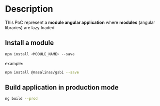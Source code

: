 # Description
This PoC represent a **module angular application** where **modules** (angular libraries) are lazy loaded

## Install a module
```bash
npm install <MODULE_NAME> --save
```

example:
```bash
npm install @masalinas/gsbi --save
```

## Build application in production mode
```bash
ng build --prod
```